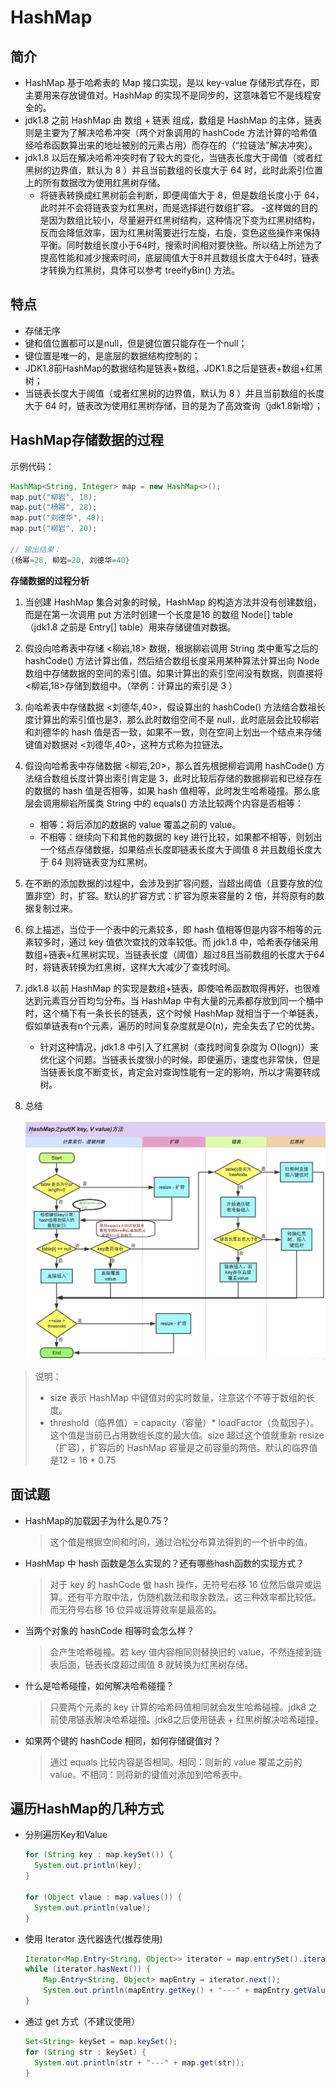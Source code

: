 # HashMap

## 简介
- HashMap 基于哈希表的 Map 接口实现，是以 key-value 存储形式存在，即主要用来存放键值对。HashMap 的实现不是同步的，这意味着它不是线程安全的。
- jdk1.8 之前 HashMap 由 数组 + 链表 组成，数组是 HashMap 的主体，链表则是主要为了解决哈希冲突（两个对象调用的 hashCode 方法计算的哈希值经哈希函数算出来的地址被别的元素占用）而存在的（“拉链法”解决冲突）。
- jdk1.8 以后在解决哈希冲突时有了较大的变化，当链表长度大于阈值（或者红黑树的边界值，默认为 8 ）并且当前数组的长度大于 64 时，此时此索引位置上的所有数据改为使用红黑树存储。
  - 将链表转换成红黑树前会判断，即便阈值大于 8，但是数组长度小于 64，此时并不会将链表变为红黑树，而是选择逬行数组扩容。
    -这样做的目的是因为数组比较小，尽量避开红黑树结构，这种情况下变为红黑树结构，反而会降低效率，因为红黑树需要逬行左旋，右旋，变色这些操作来保持平衡。同时数组长度小于64时，搜索时间相对要快些。所以结上所述为了提高性能和减少搜索时间，底层阈值大于8并且数组长度大于64时，链表才转换为红黑树，具体可以参考 treeifyBin() 方法。

## 特点
- 存储无序
- 键和值位置都可以是null，但是键位置只能存在一个null；
- 键位置是唯一的，是底层的数据结构控制的；
- JDK1.8前HashMap的数据结构是链表+数组，JDK1.8之后是链表+数组+红黑树；
- 当链表长度大于阈值（或者红黑树的边界值，默认为 8 ）并且当前数组的长度大于 64 时，链表改为使用红黑树存储，目的是为了高效查询（jdk1.8新增）；

## HashMap存储数据的过程

示例代码：

```java
HashMap<String, Integer> map = new HashMap<>();
map.put("柳岩", 18);
map.put("杨幂", 28);
map.put("刘德华", 40);
map.put("柳岩", 20);

// 输出结果：
{杨幂=28, 柳岩=20, 刘德华=40}
```

**存储数据的过程分析**
1. 当创建 HashMap 集合对象的时候，HashMap 的构造方法并没有创建数组，而是在第一次调用 put 方法时创建一个长度是16 的数组 Node[] table （jdk1.8 之前是 Entry[] table）用来存储键值对数据。
2. 假设向哈希表中存储 <柳岩,18> 数据，根据柳岩调用 String 类中重写之后的 hashCode() 方法计算出值，然后结合数组长度采用某种算法计算出向 Node 数组中存储数据的空间的索引值。如果计算出的索引空间没有数据，则直接将<柳岩,18>存储到数组中。（举例：计算出的索引是 3 ）
3. 向哈希表中存储数据 <刘德华,40>，假设算出的 hashCode() 方法结合数祖长度计算出的索引值也是3，那么此时数组空间不是 null，此时底层会比较柳岩和刘德华的 hash 值是否一致，如果不一致，则在空间上划出一个结点来存储键值对数据对 <刘德华,40>，这种方式称为拉链法。
4. 假设向哈希表中存储数据 <柳岩,20>，那么首先根据柳岩调用 hashCode() 方法结合数组长度计算出索引肯定是 3，此时比较后存储的数据柳岩和已经存在的数据的 hash 值是否相等，如果 hash 值相等，此时发生哈希碰撞。那么底层会调用柳岩所属类 String 中的 equals() 方法比较两个内容是否相等：
    - 相等：将后添加的数据的 value 覆盖之前的 value。
    - 不相等：继续向下和其他的数据的 key 进行比较，如果都不相等，则划出一个结点存储数据，如果结点长度即链表长度大于阈值 8 并且数组长度大于 64 则将链表变为红黑树。
5. 在不断的添加数据的过程中，会涉及到扩容问题，当超出阈值（且要存放的位置非空）时，扩容。默认的扩容方式：扩容为原来容量的 2 倍，并将原有的数据复制过来。
6. 综上描述，当位于一个表中的元素较多，即 hash 值相等但是内容不相等的元素较多时，通过 key 值依次查找的效率较低。而 jdk1.8 中，哈希表存储采用数组+链表+红黑树实现，当链表长度（阈值）超过8且当前数组的长度大于64时，将链表转换为红黑树，这样大大减少了查找时间。
7. jdk1.8 以前 HashMap 的实现是数组+链表，即使哈希函数取得再好，也很难达到元素百分百均匀分布。当 HashMap 中有大量的元素都存放到同一个桶中时，这个桶下有一条长长的链表，这个时候 HashMap 就相当于一个单链表，假如单链表有n个元素，遍历的时间复杂度就是O(n)，完全失去了它的优势。
    - 针对这种情况，jdk1.8 中引入了红黑树（查找时间复杂度为 O(logn)）来优化这个问题。当链表长度很小的时候，即使遍历，速度也非常快，但是当链表长度不断变长，肯定会对查询性能有一定的影响，所以才需要转成树。
8. 总结

    ![Java：HashMap存储数据的过程](./pics/Java：HashMap存储数据的过程.png)

> 说明：
>   - size 表示 HashMap 中键值对的实时数量，注意这个不等于数组的长度。
>   - threshold（临界值）= capacity（容量）* loadFactor（负载因子）。这个值是当前已占用数组长度的最大值。size 超过这个值就重新 resize（扩容），扩容后的 HashMap 容量是之前容量的两倍。默认的临界值是12 = 16 * 0.75

## 面试题
- HashMap的加载因子为什么是0.75？
  > 这个值是根据空间和时间，通过泊松分布算法得到的一个折中的值。
- HashMap 中 hash 函数是怎么实现的？还有哪些hash函数的实现方式？
  > 对于 key 的 hashCode 做 hash 操作，无符号右移 16 位然后做异或运算。还有平方取中法，伪随机数法和取余数法。这三种效率都比较低。而无符号右移 16 位异或运算效率是最高的。

- 当两个对象的 hashCode 相等时会怎么样？
  > 会产生哈希碰撞。若 key 值内容相同则替换旧的 value，不然连接到链表后面，链表长度超过阈值 8 就转换为红黑树存储。

- 什么是哈希碰撞，如何解决哈希碰撞？
  > 只要两个元素的 key 计算的哈希码值相同就会发生哈希碰撞。jdk8 之前使用链表解决哈希碰撞。jdk8之后使用链表 + 红黑树解决哈希碰撞。

- 如果两个键的 hashCode 相同，如何存储键值对？
  > 通过 equals 比较内容是否相同。相同：则新的 value 覆盖之前的 value。不相同：则将新的键值对添加到哈希表中。


## 遍历HashMap的几种方式

- 分别遍历Key和Value

  ```java
  for (String key : map.keySet()) {
    System.out.println(key);
  }

  for (Object vlaue : map.values()) {
    System.out.println(value);
  }
  ```

- 使用 Iterator 迭代器迭代(推荐使用)

  ```java
  Iterator<Map.Entry<String, Object>> iterator = map.entrySet().iterator();
  while (iterator.hasNext()) {
      Map.Entry<String, Object> mapEntry = iterator.next();
      System.out.println(mapEntry.getKey() + "---" + mapEntry.getValue());
  }
  ```

- 通过 get 方式（不建议使用）

  ```java
  Set<String> keySet = map.keySet();
  for (String str : keySet) {
    System.out.println(str + "---" + map.get(str));
  }
  ```